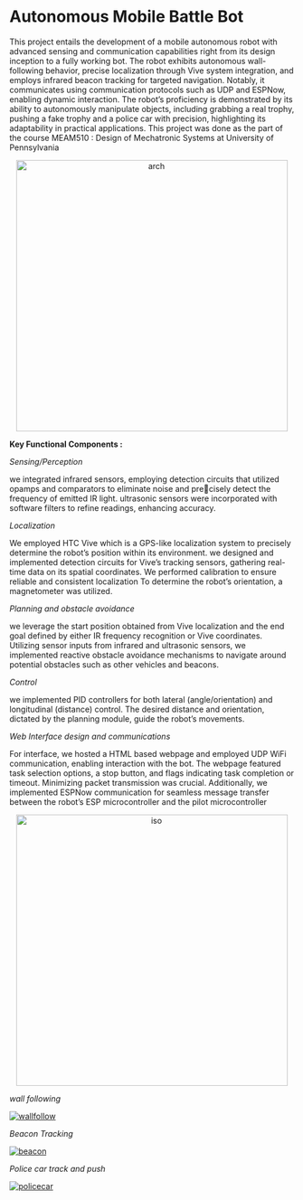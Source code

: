 # Autonomous Mobile Battle Bot

This project entails the development of a mobile autonomous robot with advanced sensing and communication capabilities right from its design inception to a fully working bot. The robot exhibits autonomous wall-following behavior, precise localization through Vive system integration, and employs infrared beacon tracking for targeted navigation. Notably, it communicates using communication protocols such as UDP and ESPNow, enabling dynamic interaction. The robot’s proficiency is demonstrated by its ability to autonomously manipulate objects, including grabbing a real trophy, pushing a fake trophy and a police car with precision, highlighting its adaptability in practical applications. This project was done as the part of the course MEAM510 : Design of Mechatronic Systems at University of Pennsylvania

<p align="center">
<img width="480" alt="arch" src="https://github.com/PranavG200/Autonomous-Battle-Bot/assets/46398827/43732dc0-16f7-4dfa-9f17-b2b1a10a8e1d">
</p>

**Key Functional Components :**

*Sensing/Perception*

we integrated infrared sensors, employing detection circuits that utilized opamps and comparators to eliminate noise and precisely detect the frequency of emitted IR light. ultrasonic sensors were incorporated with software filters to refine readings, enhancing accuracy.

*Localization*

We employed HTC Vive which is a GPS-like localization system to precisely determine the robot’s position within its environment. we designed and implemented detection circuits for Vive’s tracking
sensors, gathering real-time data on its spatial coordinates. We performed calibration to ensure reliable and consistent localization To determine the robot’s orientation, a magnetometer was
utilized.

*Planning and obstacle avoidance*

we leverage the start position obtained from Vive localization and the end goal defined by either IR frequency recognition or Vive coordinates. Utilizing sensor inputs from infrared and ultrasonic sensors, we implemented reactive obstacle avoidance mechanisms to navigate around potential obstacles such as other vehicles and beacons.

*Control*

we implemented PID controllers for both lateral (angle/orientation) and longitudinal (distance) control. The desired distance and orientation, dictated by the planning module, guide the robot’s movements. 

*Web Interface design and communications*

For interface, we hosted a HTML based webpage and employed UDP WiFi communication, enabling interaction with the bot. The webpage featured task selection options, a stop button, and flags indicating task completion or timeout. Minimizing packet transmission was crucial. Additionally, we implemented ESPNow communication for seamless message transfer between the robot’s ESP microcontroller and the pilot microcontroller

<p align="center">
<img width="480" alt="iso" src="https://github.com/PranavG200/Autonomous-Battle-Bot/assets/46398827/d2934bfd-f3f0-42a4-a064-9dcc37782b9b">
</p>

*wall following*  

[![wallfollow](https://github.com/PranavG200/Autonomous-Battle-Bot/assets/46398827/fd1b662c-911f-494f-b412-17339b943cb1)](https://www.youtube.com/shorts/Lj7yCi2oDeo "Wall following")

*Beacon Tracking*

[![beacon](https://github.com/PranavG200/Autonomous-Battle-Bot/assets/46398827/a3223808-8923-4bf5-9990-b21d367f3622)](https://www.youtube.com/shorts/0ikxpwPlQak "Beacon tracking")

*Police car track and push*

[![policecar](https://github.com/PranavG200/Autonomous-Battle-Bot/assets/46398827/63ad13ed-c8f1-4204-b8d3-b8c0867b21f7)](https://www.youtube.com/shorts/0jXz04Jukag "Police car track and push")
